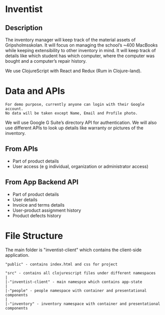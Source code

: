 # Inventist

## Description

The inventory manager will keep track of the material assets of Gripsholmsskolan. It will focus on managing the school’s \~400 MacBooks while keeping extensibility to other inventory in mind. It will keep track of details like which student has which computer, where the computer was bought and a computer’s repair history.

We use ClojureScript with React and Redux (Rum in Clojure-land).

# Data and APIs
    For demo purpose, currently anyone can login with their Google account. 
    No data will be taken except Name, Email and Profile photo.
We will use Google G Suite’s directory API for authentication. We will also use different APIs to look up details like warranty or pictures of the inventory.

## From APIs
* Part of product details
* User access (e g individual, organization or administrator access)

## From App Backend API
* Part of product details
* User details
* Invoice and terms details
* User-product assignment history
* Product defects history

# File Structure
The main folder is "inventist-client" which contains the client-side application.

    "public" - contains index.html and css for project

    "src" - contains all clojurescript files under different namespaces
    |
    |-"inventist-client" - main namespce which contains app-state
    | 
    |-"people" - people namespace with container and presentational components
    |
    |-"inventory" - inventory namespace with container and presentational components
